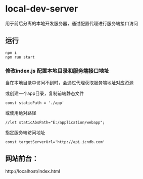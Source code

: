 
# local-dev-server

用于前后分离的本地开发服务器，通过配置代理进行服务端接口访问

## 运行
```
npm i
npm run start
```
### 修改index.js 配置本地目录和服务端接口地址

当在本地目录中访问不到时，会通过代理获取服务端地址对应资源

或创建一个app目录，复制前端静态文件
```
const staticPath = './app'
````
或使用绝对路径
```
//let staticAbsPath="E:/application/webapp";
```

指定服务端访问地址
```
const targetServerUrl='http://api.icndb.com'
```


## 网站前台：<br>
http://localhost/index.html






